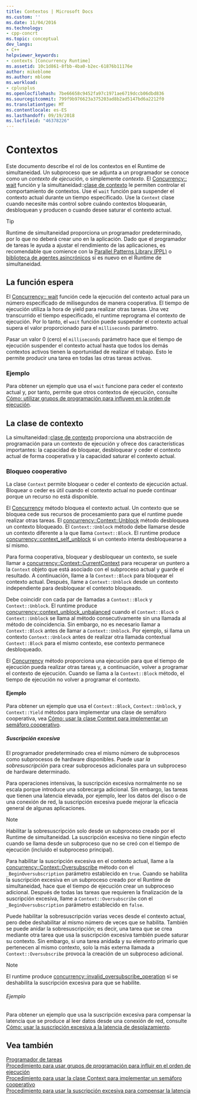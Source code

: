 ```yaml
---
title: Contextos | Microsoft Docs
ms.custom: ''
ms.date: 11/04/2016
ms.technology:
- cpp-concrt
ms.topic: conceptual
dev_langs:
- C++
helpviewer_keywords:
- contexts [Concurrency Runtime]
ms.assetid: 10c1d861-8fbb-4ba0-b2ec-61876b11176e
author: mikeblome
ms.author: mblome
ms.workload:
- cplusplus
ms.openlocfilehash: 7be66658c9452fa97c1971ae6719dccb06dbd836
ms.sourcegitcommit: 799f9b976623a375203ad8b2ad5147bd6a2212f0
ms.translationtype: MT
ms.contentlocale: es-ES
ms.lasthandoff: 09/19/2018
ms.locfileid: "46378226"
---
```

# <a name="contexts"></a>Contextos

Este documento describe el rol de los contextos en el Runtime de simultaneidad. Un subproceso que se adjunta a un programador se conoce como un *contexto de ejecución*, o simplemente *contexto*. El [Concurrency:: wait](reference/concurrency-namespace-functions.md#wait) función y la simultaneidad::[clase de contexto](../../parallel/concrt/reference/context-class.md) le permiten controlar el comportamiento de contextos. Use el `wait` función para suspender el contexto actual durante un tiempo especificado. Use la `Context` clase cuando necesite más control sobre cuándo contextos bloquearán, desbloquean y producen o cuando desee saturar el contexto actual.

> [!TIP]
>  Runtime de simultaneidad proporciona un programador predeterminado, por lo que no deberá crear uno en la aplicación. Dado que el programador de tareas le ayuda a ajustar el rendimiento de las aplicaciones, es recomendable que comience con la [Parallel Patterns Library (PPL)](../../parallel/concrt/parallel-patterns-library-ppl.md) o [biblioteca de agentes asincrónicos](../../parallel/concrt/asynchronous-agents-library.md) si es nuevo en el Runtime de simultaneidad.

## <a name="the-wait-function"></a>La función espera

El [Concurrency:: wait](reference/concurrency-namespace-functions.md#wait) función cede la ejecución del contexto actual para un número especificado de milisegundos de manera cooperativa. El tiempo de ejecución utiliza la hora de yield para realizar otras tareas. Una vez transcurrido el tiempo especificado, el runtime reprograma el contexto de ejecución. Por lo tanto, el `wait` función puede suspender el contexto actual supera el valor proporcionado para el `milliseconds` parámetro.

Pasar un valor 0 (cero) el `milliseconds` parámetro hace que el tiempo de ejecución suspender el contexto actual hasta que todos los demás contextos activos tienen la oportunidad de realizar el trabajo. Esto le permite producir una tarea en todas las otras tareas activas.

### <a name="example"></a>Ejemplo

Para obtener un ejemplo que usa el `wait` funcione para ceder el contexto actual y, por tanto, permite que otros contextos de ejecución, consulte [Cómo: utilizar grupos de programación para influyen en la orden de ejecución](../../parallel/concrt/how-to-use-schedule-groups-to-influence-order-of-execution.md).

## <a name="the-context-class"></a>La clase de contexto

La simultaneidad::[clase de contexto](../../parallel/concrt/reference/context-class.md) proporciona una abstracción de programación para un contexto de ejecución y ofrece dos características importantes: la capacidad de bloquear, desbloquear y ceder el contexto actual de forma cooperativa y la capacidad saturar el contexto actual.

### <a name="cooperative-blocking"></a>Bloqueo cooperativo

La clase `Context` permite bloquear o ceder el contexto de ejecución actual. Bloquear o ceder es útil cuando el contexto actual no puede continuar porque un recurso no está disponible.

El [Concurrency](reference/context-class.md#block) método bloquea el contexto actual. Un contexto que se bloquea cede sus recursos de procesamiento para que el runtime puede realizar otras tareas. El [concurrency::Context::Unblock](reference/context-class.md#unblock) método desbloquea un contexto bloqueado. El `Context::Unblock` método debe llamarse desde un contexto diferente a la que llama `Context::Block`. El runtime produce [concurrency::context_self_unblock](../../parallel/concrt/reference/context-self-unblock-class.md) si un contexto intenta desbloquearse a sí mismo.

Para forma cooperativa, bloquear y desbloquear un contexto, se suele llamar a [concurrency::Context::CurrentContext](reference/context-class.md#currentcontext) para recuperar un puntero a la `Context` objeto que está asociado con el subproceso actual y guarde el resultado. A continuación, llame a la `Context::Block` para bloquear el contexto actual. Después, llame a `Context::Unblock` desde un contexto independiente para desbloquear el contexto bloqueado.

Debe coincidir con cada par de llamadas a `Context::Block` y `Context::Unblock`. El runtime produce [concurrency::context_unblock_unbalanced](../../parallel/concrt/reference/context-unblock-unbalanced-class.md) cuando el `Context::Block` o `Context::Unblock` se llama al método consecutivamente sin una llamada al método de coincidencia. Sin embargo, no es necesario llamar a `Context::Block` antes de llamar a `Context::Unblock`. Por ejemplo, si llama un contexto `Context::Unblock` antes de realizar otra llamada contextual `Context::Block` para el mismo contexto, ese contexto permanece desbloqueado.

El [Concurrency](reference/context-class.md#yield) método proporciona una ejecución para que el tiempo de ejecución pueda realizar otras tareas y, a continuación, volver a programar el contexto de ejecución. Cuando se llama a la `Context::Block` método, el tiempo de ejecución no volver a programar el contexto.

#### <a name="example"></a>Ejemplo

Para obtener un ejemplo que usa el `Context::Block`, `Context::Unblock`, y `Context::Yield` métodos para implementar una clase de semáforo cooperativa, vea [Cómo: usar la clase Context para implementar un semáforo cooperativo](../../parallel/concrt/how-to-use-the-context-class-to-implement-a-cooperative-semaphore.md).

##### <a name="oversubscription"></a>Suscripción excesiva

El programador predeterminado crea el mismo número de subprocesos como subprocesos de hardware disponibles. Puede usar *la sobresuscripción* para crear subprocesos adicionales para un subproceso de hardware determinado.

Para operaciones intensivas, la suscripción excesiva normalmente no se escala porque introduce una sobrecarga adicional. Sin embargo, las tareas que tienen una latencia elevada, por ejemplo, leer los datos del disco o de una conexión de red, la suscripción excesiva puede mejorar la eficacia general de algunas aplicaciones.

> [!NOTE]
>  Habilitar la sobresuscripción solo desde un subproceso creado por el Runtime de simultaneidad. La suscripción excesiva no tiene ningún efecto cuando se llama desde un subproceso que no se creó con el tiempo de ejecución (incluido el subproceso principal).

Para habilitar la suscripción excesiva en el contexto actual, llame a la [concurrency::Context::Oversubscribe](reference/context-class.md#oversubscribe) método con el `_BeginOversubscription` parámetro establecido en `true`. Cuando se habilita la suscripción excesiva en un subproceso creado por el Runtime de simultaneidad, hace que el tiempo de ejecución crear un subproceso adicional. Después de todas las tareas que requieren la finalización de la suscripción excesiva, llame a `Context::Oversubscribe` con el `_BeginOversubscription` parámetro establecido en `false`.

Puede habilitar la sobresuscripción varias veces desde el contexto actual, pero debe deshabilitar al mismo número de veces que se habilita. También se puede anidar la sobresuscripción; es decir, una tarea que se crea mediante otra tarea que usa la suscripción excesiva también puede saturar su contexto. Sin embargo, si una tarea anidada y su elemento primario que pertenecen al mismo contexto, solo la más externa llamada a `Context::Oversubscribe` provoca la creación de un subproceso adicional.

> [!NOTE]
>  El runtime produce [concurrency::invalid_oversubscribe_operation](../../parallel/concrt/reference/invalid-oversubscribe-operation-class.md) si se deshabilita la suscripción excesiva para que se habilite.

###### <a name="example"></a>Ejemplo

Para obtener un ejemplo que usa la suscripción excesiva para compensar la latencia que se produce al leer datos desde una conexión de red, consulte [Cómo: usar la suscripción excesiva a la latencia de desplazamiento](../../parallel/concrt/how-to-use-oversubscription-to-offset-latency.md).

## <a name="see-also"></a>Vea también

[Programador de tareas](../../parallel/concrt/task-scheduler-concurrency-runtime.md)<br/>
[Procedimiento para usar grupos de programación para influir en el orden de ejecución](../../parallel/concrt/how-to-use-schedule-groups-to-influence-order-of-execution.md)<br/>
[Procedimiento para usar la clase Context para implementar un semáforo cooperativo](../../parallel/concrt/how-to-use-the-context-class-to-implement-a-cooperative-semaphore.md)<br/>
[Procedimiento para usar la suscripción excesiva para compensar la latencia](../../parallel/concrt/how-to-use-oversubscription-to-offset-latency.md)

